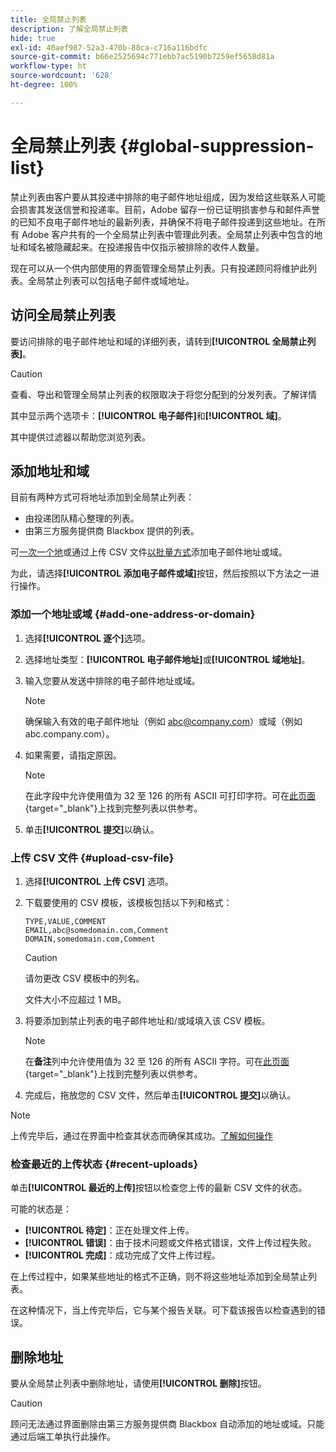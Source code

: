 ```yaml
---
title: 全局禁止列表
description: 了解全局禁止列表
hide: true
exl-id: 40aef987-52a3-470b-88ca-c716a116bdfc
source-git-commit: b66e2525694c771ebb7ac5190b7259ef5658d81a
workflow-type: ht
source-wordcount: '628'
ht-degree: 100%

---
```


# 全局禁止列表 {#global-suppression-list}

禁止列表由客户要从其投递中排除的电子邮件地址组成，因为发给这些联系人可能会损害其发送信誉和投递率。目前，Adobe 留存一份已证明损害参与和邮件声誉的已知不良电子邮件地址的最新列表，并确保不将电子邮件投递到这些地址。在所有 Adobe 客户共有的一个全局禁止列表中管理此列表。全局禁止列表中包含的地址和域名被隐藏起来。在投递报告中仅指示被排除的收件人数量。

现在可以从一个供内部使用的界面管理全局禁止列表。只有投递顾问将维护此列表。全局禁止列表可以包括电子邮件或域地址。

## 访问全局禁止列表

要访问排除的电子邮件地址和域的详细列表，请转到&#x200B;**[!UICONTROL 全局禁止列表]**。

>[!CAUTION]
>
>查看、导出和管理全局禁止列表的权限取决于将您分配到的分发列表。了解详情

其中显示两个选项卡：**[!UICONTROL 电子邮件]**&#x200B;和&#x200B;**[!UICONTROL 域]**。

其中提供过滤器以帮助您浏览列表。

## 添加地址和域

目前有两种方式可将地址添加到全局禁止列表：

* 由投递团队精心整理的列表。
* 由第三方服务提供商 Blackbox 提供的列表。

可[一次一个地](#add-one-address-or-domain)或通过上传 CSV 文件[以批量方式](#upload-csv-file)添加电子邮件地址或域。

为此，请选择&#x200B;**[!UICONTROL 添加电子邮件或域]**&#x200B;按钮，然后按照以下方法之一进行操作。

### 添加一个地址或域 {#add-one-address-or-domain}

1. 选择&#x200B;**[!UICONTROL 逐个]**&#x200B;选项。

1. 选择地址类型：**[!UICONTROL 电子邮件地址]**&#x200B;或&#x200B;**[!UICONTROL 域地址]**。

1. 输入您要从发送中排除的电子邮件地址或域。

   >[!NOTE]
   >
   >确保输入有效的电子邮件地址（例如 abc@company.com）或域（例如 abc.company.com）。

1. 如果需要，请指定原因。

   >[!NOTE]
   >
   >在此字段中允许使用值为 32 至 126 的所有 ASCII 可打印字符。可在[此页面](https://en.wikipedia.org/wiki/Wikipedia:ASCII#ASCII_printable_characters){target="_blank"}上找到完整列表以供参考。

1. 单击&#x200B;**[!UICONTROL 提交]**&#x200B;以确认。

### 上传 CSV 文件 {#upload-csv-file}

1. 选择&#x200B;**[!UICONTROL 上传 CSV]** 选项。

1. 下载要使用的 CSV 模板，该模板包括以下列和格式：

   ```
   TYPE,VALUE,COMMENT
   EMAIL,abc@somedomain.com,Comment
   DOMAIN,somedomain.com,Comment
   ```

   >[!CAUTION]
   >
   >请勿更改 CSV 模板中的列名。
   >
   >文件大小不应超过 1 MB。

1. 将要添加到禁止列表的电子邮件地址和/或域填入该 CSV 模板。

   >[!NOTE]
   >
   >在&#x200B;**备注**&#x200B;列中允许使用值为 32 至 126 的所有 ASCII 字符。可在[此页面](https://en.wikipedia.org/wiki/Wikipedia:ASCII#ASCII_printable_characters){target="_blank"}上找到完整列表以供参考。

1. 完成后，拖放您的 CSV 文件，然后单击&#x200B;**[!UICONTROL 提交]**&#x200B;以确认。

>[!NOTE]
>
>上传完毕后，通过在界面中检查其状态而确保其成功。[了解如何操作](#recent-uploads)

### 检查最近的上传状态 {#recent-uploads}

单击&#x200B;**[!UICONTROL 最近的上传]**&#x200B;按钮以检查您上传的最新 CSV 文件的状态。

可能的状态是：

* **[!UICONTROL 待定]**：正在处理文件上传。
* **[!UICONTROL 错误]**：由于技术问题或文件格式错误，文件上传过程失败。
* **[!UICONTROL 完成]**：成功完成了文件上传过程。

在上传过程中，如果某些地址的格式不正确，则不将这些地址添加到全局禁止列表。

在这种情况下，当上传完毕后，它与某个报告关联。可下载该报告以检查遇到的错误。

## 删除地址

要从全局禁止列表中删除地址，请使用&#x200B;**[!UICONTROL 删除]**&#x200B;按钮。

>[!CAUTION]
>
>顾问无法通过界面删除由第三方服务提供商 Blackbox 自动添加的地址或域。只能通过后端工单执行此操作。
